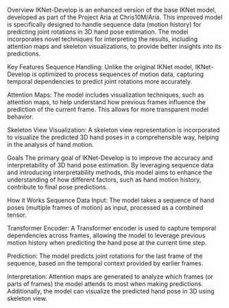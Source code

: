 Overview
IKNet-Develop is an enhanced version of the base IKNet model, developed as part of the Project Aria at Chris10M/Aria. This improved model is specifically designed to handle sequence data (motion history) for predicting joint rotations in 3D hand pose estimation. The model incorporates novel techniques for interpreting the results, including attention maps and skeleton visualizations, to provide better insights into its predictions.

Key Features
Sequence Handling: Unlike the original IKNet model, IKNet-Develop is optimized to process sequences of motion data, capturing temporal dependencies to predict joint rotations more accurately.

Attention Maps: The model includes visualization techniques, such as attention maps, to help understand how previous frames influence the prediction of the current frame. This allows for more transparent model behavior.

Skeleton View Visualization: A skeleton view representation is incorporated to visualize the predicted 3D hand poses in a comprehensible way, helping in the analysis of hand motion.

Goals
The primary goal of IKNet-Develop is to improve the accuracy and interpretability of 3D hand pose estimation. By leveraging sequence data and introducing interpretability methods, this model aims to enhance the understanding of how different factors, such as hand motion history, contribute to final pose predictions.

How it Works
Sequence Data Input: The model takes a sequence of hand poses (multiple frames of motion) as input, processed as a combined tensor.

Transformer Encoder: A Transformer encoder is used to capture temporal dependencies across frames, allowing the model to leverage previous motion history when predicting the hand pose at the current time step.

Prediction: The model predicts joint rotations for the last frame of the sequence, based on the temporal context provided by earlier frames.

Interpretation: Attention maps are generated to analyze which frames (or parts of frames) the model attends to most when making predictions. Additionally, the model can visualize the predicted hand pose in 3D using skeleton view.
